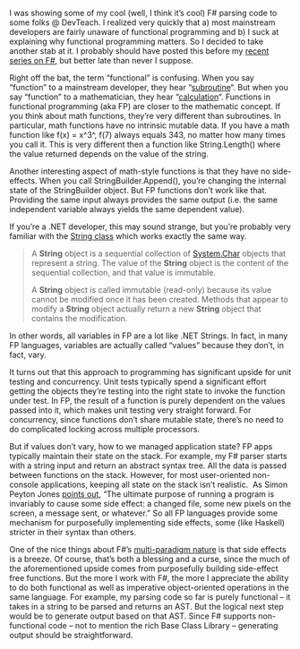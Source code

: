 I was showing some of my cool (well, I think it’s cool) F\# parsing code
to some folks @ DevTeach. I realized very quickly that a) most
mainstream developers are fairly unaware of functional programming and
b) I suck at explaining why functional programming matters. So I decided
to take another stab at it. I probably should have posted this before my
[recent series on
F\#](http://devhawk.net/2007/11/28/f-as-a-second-net-language/), but
better late than never I suppose.

Right off the bat, the term “functional” is confusing. When you say
“function” to a mainstream developer, they hear
“[subroutine](http://en.wikipedia.org/wiki/Function_%28computer_science%29)“.
But when you say “function” to a mathematician, they hear
“[calculation](http://en.wikipedia.org/wiki/Function_%28math%29)“.
Functions in functional programming (aka FP) are closer to the
mathematic concept. If you think about math functions, they’re very
different than subroutines. In particular, math functions have no
intrinsic mutable data. If you have a math function like f(x) = x^3^,
f(7) always equals 343, no matter how many times you call it. This is
very different then a function like String.Length() where the value
returned depends on the value of the string.

Another interesting aspect of math-style functions is that they have no
side-effects. When you call StringBuilder.Append(), you’re changing the
internal state of the StringBuilder object. But FP functions don’t work
like that. Providing the same input always provides the same output
(i.e. the same independent variable always yields the same dependent
value).

If you’re a .NET developer, this may sound strange, but you’re probably
very familiar with the [String
class](http://msdn2.microsoft.com/library/system.string.aspx) which
works exactly the same way.

> A **String** object is a sequential collection of
> [System.Char](http://msdn2.microsoft.com/en-us/library/k493b04s.aspx)
> objects that represent a string. The value of the **String** object is
> the content of the sequential collection, and that value is immutable.
>
> A **String** object is called immutable (read-only) because its value
> cannot be modified once it has been created. Methods that appear to
> modify a **String** object actually return a new **String** object
> that contains the modification.

In other words, all variables in FP are a lot like .NET Strings. In
fact, in many FP languages, variables are actually called “values”
because they don’t, in fact, vary.

It turns out that this approach to programming has significant upside
for unit testing and concurrency. Unit tests typically spend a
significant effort getting the objects they’re testing into the right
state to invoke the function under test. In FP, the result of a function
is purely dependent on the values passed into it, which makes unit
testing very straight forward. For concurrency, since functions don’t
share mutable state, there’s no need to do complicated locking across
multiple processors.

But if values don’t vary, how to we managed application state? FP apps
typically maintain their state on the stack. For example, my F\# parser
starts with a string input and return an abstract syntax tree. All the
data is passed between functions on the stack. However, for most
user-oriented non-console applications, keeping all state on the stack
isn’t realistic.  As Simon Peyton Jones [points
out](http://research.microsoft.com/Users/simonpj/papers/marktoberdorf/),
“The ultimate purpose of running a program is invariably to cause some
side effect: a changed file, some new pixels on the screen, a message
sent, or whatever.” So all FP languages provide some mechanism for
purposefully implementing side effects, some (like Haskell) stricter in
their syntax than others.

One of the nice things about F\#’s [multi-paradigm
nature](http://research.microsoft.com/fsharp/faq.aspx#WhatSortOfLanguage)
is that side effects is a breeze. Of course, that’s both a blessing and
a curse, since the much of the aforementioned upside comes from
purposefully building side-effect free functions. But the more I work
with F\#, the more I appreciate the ability to do both functional as
well as imperative object-oriented operations in the same language. For
example, my parsing code so far is purely functional – it takes in a
string to be parsed and returns an AST. But the logical next step would
be to generate output based on that AST. Since F\# supports
non-functional code – not to mention the rich Base Class Library –
generating output should be straightforward.
